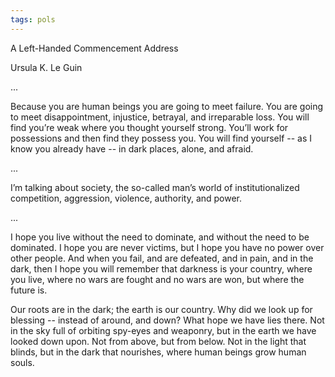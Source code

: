 ```yaml
---
tags: pols
---
```



A Left-Handed Commencement Address 

Ursula K. Le Guin


...

Because you are human beings you are going to meet failure. You are going to meet disappointment, injustice, betrayal, and irreparable loss. You will find you’re weak where you thought yourself strong. You’ll work for possessions and then find they possess you. You will find yourself -- as I know you already have -- in dark places, alone, and afraid.

...

I’m talking about society, the so-called man’s world of institutionalized competition, aggression, violence, authority, and power.

...

I hope you live without the need to dominate, and without the need to be dominated. I hope you are never victims, but I hope you have no power over other people. And when you fail, and are defeated, and in pain, and in the dark, then I hope you will remember that darkness is your country, where you live, where no wars are fought and no wars are won, but where the future is.

Our roots are in the dark; the earth is our country. Why did we look up for blessing -- instead of around, and down? What hope we have lies there. Not in the sky full of orbiting spy-eyes and weaponry, but in the earth we have looked down upon. Not from above, but from below. Not in the light that blinds, but in the dark that nourishes, where human beings grow human souls.